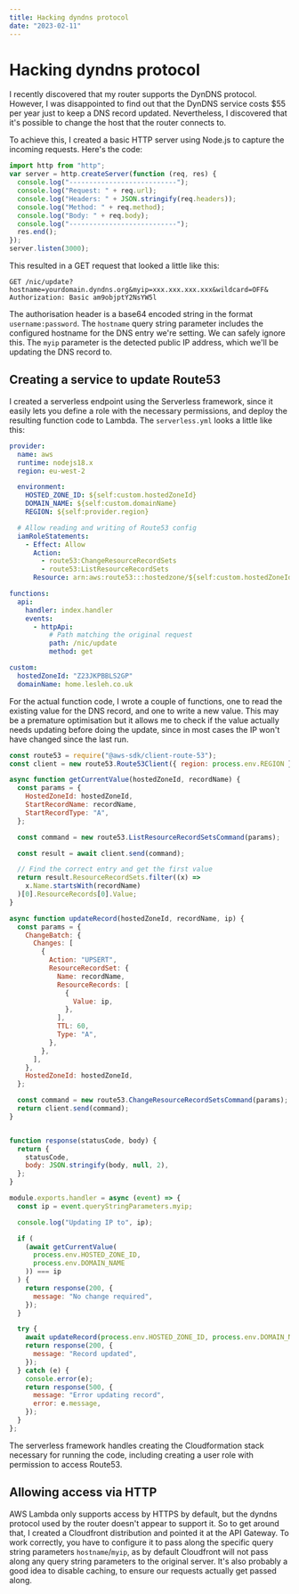 ```yaml
---
title: Hacking dyndns protocol
date: "2023-02-11"
---
```


# Hacking dyndns protocol

I recently discovered that my router supports the DynDNS protocol. However, I was disappointed to find out that the DynDNS service costs $55 per year just to keep a DNS record updated. Nevertheless, I discovered that it's possible to change the host that the router connects to.

To achieve this, I created a basic HTTP server using Node.js to capture the incoming requests. Here's the code:

```js
import http from "http";
var server = http.createServer(function (req, res) {
  console.log("---------------------------");
  console.log("Request: " + req.url);
  console.log("Headers: " + JSON.stringify(req.headers));
  console.log("Method: " + req.method);
  console.log("Body: " + req.body);
  console.log("---------------------------");
  res.end();
});
server.listen(3000);
```

This resulted in a GET request that looked a little like this:

```
GET /nic/update?hostname=yourdomain.dyndns.org&myip=xxx.xxx.xxx.xxx&wildcard=OFF&
Authorization: Basic am9objptY2NsYW5l
```

The authorisation header is a base64 encoded string in the format `username:password`. The `hostname` query string parameter includes the configured hostname for the DNS entry we're setting. We can safely ignore this. The `myip` parameter is the detected public IP address, which we'll be updating the DNS record to.

## Creating a service to update Route53

I created a serverless endpoint using the Serverless framework, since it easily lets you define a role with the necessary permissions, and deploy the resulting function code to Lambda. The `serverless.yml` looks a little like this:

```yml
provider:
  name: aws
  runtime: nodejs18.x
  region: eu-west-2

  environment:
    HOSTED_ZONE_ID: ${self:custom.hostedZoneId}
    DOMAIN_NAME: ${self:custom.domainName}
    REGION: ${self:provider.region}

  # Allow reading and writing of Route53 config
  iamRoleStatements:
    - Effect: Allow
      Action:
        - route53:ChangeResourceRecordSets
        - route53:ListResourceRecordSets
      Resource: arn:aws:route53:::hostedzone/${self:custom.hostedZoneId}

functions:
  api:
    handler: index.handler
    events:
      - httpApi:
          # Path matching the original request
          path: /nic/update
          method: get

custom:
  hostedZoneId: "Z23JKPBBLS2GP"
  domainName: home.lesleh.co.uk
```

For the actual function code, I wrote a couple of functions, one to read the existing value for the DNS record, and one to write a new value. This may be a premature optimisation but it allows me to check if the value actually needs updating before doing the update, since in most cases the IP won't have changed since the last run.

```js
const route53 = require("@aws-sdk/client-route-53");
const client = new route53.Route53Client({ region: process.env.REGION });

async function getCurrentValue(hostedZoneId, recordName) {
  const params = {
    HostedZoneId: hostedZoneId,
    StartRecordName: recordName,
    StartRecordType: "A",
  };

  const command = new route53.ListResourceRecordSetsCommand(params);

  const result = await client.send(command);

  // Find the correct entry and get the first value
  return result.ResourceRecordSets.filter((x) =>
    x.Name.startsWith(recordName)
  )[0].ResourceRecords[0].Value;
}

async function updateRecord(hostedZoneId, recordName, ip) {
  const params = {
    ChangeBatch: {
      Changes: [
        {
          Action: "UPSERT",
          ResourceRecordSet: {
            Name: recordName,
            ResourceRecords: [
              {
                Value: ip,
              },
            ],
            TTL: 60,
            Type: "A",
          },
        },
      ],
    },
    HostedZoneId: hostedZoneId,
  };

  const command = new route53.ChangeResourceRecordSetsCommand(params);
  return client.send(command);
}


function response(statusCode, body) {
  return {
    statusCode,
    body: JSON.stringify(body, null, 2),
  };
}

module.exports.handler = async (event) => {
  const ip = event.queryStringParameters.myip;

  console.log("Updating IP to", ip);

  if (
    (await getCurrentValue(
      process.env.HOSTED_ZONE_ID,
      process.env.DOMAIN_NAME
    )) === ip
  ) {
    return response(200, {
      message: "No change required",
    });
  }

  try {
    await updateRecord(process.env.HOSTED_ZONE_ID, process.env.DOMAIN_NAME, ip);
    return response(200, {
      message: "Record updated",
    });
  } catch (e) {
    console.error(e);
    return response(500, {
      message: "Error updating record",
      error: e.message,
    });
  }
};
```

The serverless framework handles creating the Cloudformation stack necessary for running the code, including creating a user role with permission to access Route53.

## Allowing access via HTTP

AWS Lambda only supports access by HTTPS by default, but the dyndns protocol used by the router doesn't appear to support it. So to get around that, I created a Cloudfront distribution and pointed it at the API Gateway. To work correctly, you have to configure it to pass along the specific query string parameters `hostname`/`myip`, as by default Cloudfront will not pass along any query string parameters to the original server. It's also probably a good idea to disable caching, to ensure our requests actually get passed along.
